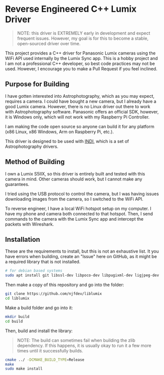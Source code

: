 # Reverse Engineered C++ Lumix Driver

> NOTE: this driver is EXTREMELY early in development and expect frequent issues. However, my goal is for this to become a stable, open-sourced driver over time.

This project provides a C++ driver for Panasonic Lumix cameras using the WiFi API used internally by the Lumix Sync app. This is a hobby project and I am not a professional C++ developer, so best code practices may not be used. However, I encourage you to make a Pull Request if you feel inclined.

## Purpose for Building

I have gotten interested into Astrophotography, which as you may expect, requires a camera. I could have bought a new camera, but I already have a good Lumix camera. However, there is no Linux driver out there to work with Astrophotography software. Panasonic offers an official SDK, however, it is Windows only, which will not work with my Raspberry Pi Controller.

I am making the code open source so anyone can build it for any platform (x86 Linux, x86 Windows, Arm on Raspberry Pi, etc.).

This driver is designed to be used with [INDI](https://www.indilib.org/), which is a set of Astrophotography drivers.

## Method of Building

I own a Lumix S5IIX, so this driver is entirely built and tested with this camera in mind. Other cameras should work, but I cannot make any guarantees.

I tried using the USB protocol to control the camera, but I was having issues downloading images from the camera, so I switched to the WiFi API.

To reverse engineer, I have a local WiFi hotspot setup on my computer. I have my phone and camera both connected to that hotspot. Then, I send commands to the camera with the Lumix Sync app and intercept the packets with Wireshark.

## Installation

These are the requirements to install, but this is not an exhaustive list. It you have errors when building, create an "Issue" here on GitHub, as it might be a required library that is not installed.

```bash
# for debian based systems
sudo apt install git libssl-dev libpoco-dev libpugixml-dev ligjpeg-dev
```

Then make a copy of this repository and go into the folder:

```bash
git clone https://github.com/njfdev/liblumix
cd liblumix
```

Make a build folder and go into it:

```bash
mkdir build
cd build
```

Then, build and install the library:

> NOTE: The build can sometimes fail when building the zlib dependency. If this happens, it is usually okay to run it a few more times until it successfully builds.

```bash
cmake ../ -DCMAKE_BUILD_TYPE=Release
make
sudo make install
```
